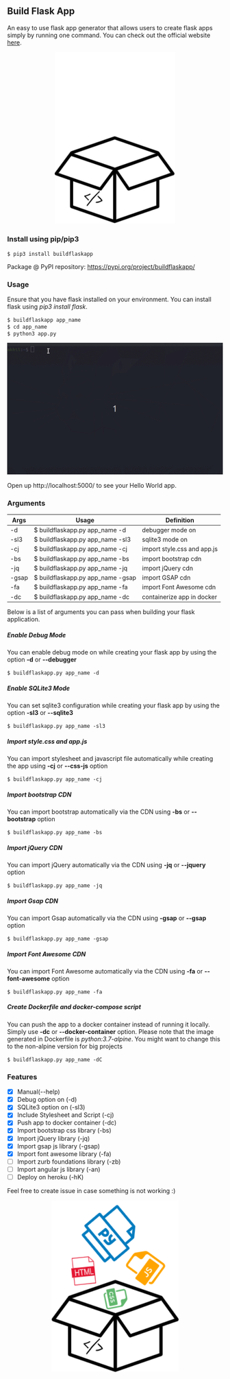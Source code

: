 ## Build Flask App

An easy to use flask app generator that allows users to create flask apps simply by running one command. You can check out the official website [here](https://buildflaskapp.kouul.website).

<p align="center">
<img src="./buildflaskapp/img/logo.gif">
</p>

### Install using pip/pip3
```
$ pip3 install buildflaskapp
```
Package @ PyPI repository: https://pypi.org/project/buildflaskapp/

### Usage
Ensure that you have flask installed on your environment. You can install flask using _pip3 install flask_.
```
$ buildflaskapp app_name
$ cd app_name
$ python3 app.py
```
![](./buildflaskapp/demo/buildflaskapp.gif)

Open up http://localhost:5000/ to see your Hello World app.

### Arguments

Args | Usage | Definition
------------ | ------------- | -------------
-d | $ buildflaskapp.py app_name -d | debugger mode on
-sl3 | $ buildflaskapp.py app_name -sl3 | sqlite3 mode on
-cj | $ buildflaskapp.py app_name -cj | import style.css and app.js
-bs | $ buildflaskapp.py app_name -bs | import bootstrap cdn
-jq | $ buildflaskapp.py app_name -jq | import jQuery cdn
-gsap | $ buildflaskapp.py app_name -gsap | import GSAP cdn
-fa | $ buildflaskapp.py app_name -fa | import Font Awesome cdn
-dc | $ buildflaskapp.py app_name -dc | containerize app in docker

Below is a list of arguments you can pass when building your flask application.
##### Enable Debug Mode
You can enable debug mode on while creating your flask app by using the option **-d** or **--debugger**
```
$ buildflaskapp.py app_name -d
```

##### Enable SQLite3 Mode
You can set sqlite3 configuration while creating your flask app by using the option **-sl3** or **--sqlite3**
```
$ buildflaskapp.py app_name -sl3
```

##### Import style.css and app.js
You can import stylesheet and javascript file automatically while creating the app using **-cj** or **--css-js** option
```
$ buildflaskapp.py app_name -cj
```

##### Import bootstrap CDN
You can import bootstrap automatically via the CDN using **-bs** or **--bootstrap** option
```
$ buildflaskapp.py app_name -bs
```

##### Import jQuery CDN
You can import jQuery automatically via the CDN using **-jq** or **--jquery** option
```
$ buildflaskapp.py app_name -jq
```

##### Import Gsap CDN
You can import Gsap automatically via the CDN using **-gsap** or **--gsap** option
```
$ buildflaskapp.py app_name -gsap
```

##### Import Font Awesome CDN
You can import Font Awesome automatically via the CDN using **-fa** or **--font-awesome** option
```
$ buildflaskapp.py app_name -fa
```

##### Create Dockerfile and docker-compose script
You can push the app to a docker container instead of running it locally. Simply use **-dc** or **--docker-container** option. Please note that the image generated in Dockerfile is *python:3.7-alpine*. You might want to change this to the non-alpine version for big projects
```
$ buildflaskapp.py app_name -dC
```


### Features
- [x] Manual(--help)
- [x] Debug option on (-d)
- [x] SQLite3 option on (-sl3)
- [x] Include Stylesheet and Script (-cj)
- [x] Push app to docker container (-dc)
- [x] Import bootstrap css library (-bs)
- [x] Import jQuery library (-jq)
- [x] Import gsap js library (-gsap)
- [x] Import font awesome library (-fa)
- [ ] Import zurb foundations library (-zb)
- [ ] Import angular js library (-an)
- [ ] Deploy on heroku (-hK)

Feel free to create issue in case something is not working :)

<p align="center">
<img src="./buildflaskapp/img/logo.png">
</p>